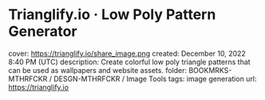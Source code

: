 # Trianglify.io · Low Poly Pattern Generator

cover: https://trianglify.io/share_image.png
created: December 10, 2022 8:40 PM (UTC)
description: Create colorful low poly triangle patterns that can be used as wallpapers and website assets.
folder: BOOKMRKS-MTHRFCKR / DESGN-MTHRFCKR / Image Tools
tags: image generation
url: https://trianglify.io